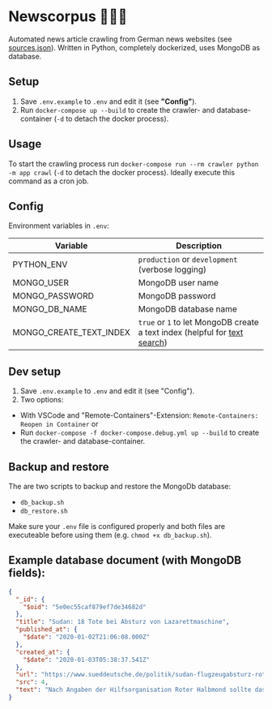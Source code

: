 # Newscorpus 📰🐳🐍
Automated news article crawling from German news websites (see [sources.json](crawler/app/assets/sources.json)).
Written in Python, completely dockerized, uses MongoDB as database.

## Setup
1. Save `.env.example` to `.env` and edit it (see __"Config"__).
2. Run `docker-compose up --build` to create the crawler- and database-container (`-d` to detach the docker process).

## Usage
To start the crawling process run `docker-compose run --rm crawler python -m app crawl` (`-d` to detach the docker process). Ideally execute this command as a cron job.

## Config
Environment variables in `.env`:

| Variable                | Description                                                                                                                        |
|-------------------------|------------------------------------------------------------------------------------------------------------------------------------|
| PYTHON_ENV              | `production` or `development` (verbose logging)                                                                                    |
| MONGO_USER              | MongoDB user name                                                                                                                  |
| MONGO_PASSWORD          | MongoDB password                                                                                                                   |
| MONGO_DB_NAME           | MongoDB database name                                                                                                              |
| MONGO_CREATE_TEXT_INDEX | `true` or `1` to let MongoDB create a text index (helpful for [text search](https://docs.mongodb.com/manual/text-search/)) |   |

## Dev setup
1. Save `.env.example` to `.env` and edit it (see "Config").
2. Two options:
  - With VSCode and "Remote-Containers"-Extension: `Remote-Containers: Reopen in Container` or
  - Run `docker-compose -f docker-compose.debug.yml up --build` to create the crawler- and database-container.


## Backup and restore
The are two scripts to backup and restore the MongoDb database:
- `db_backup.sh`
- `db_restore.sh`

Make sure your `.env` file is configured properly and both files are executeable before using them (e.g. `chmod +x db_backup.sh`).


## Example database document (with MongoDB fields):

```json
{
  "_id": {
    "$oid": "5e0ec55caf879ef7de34682d"
  },
  "title": "Sudan: 18 Tote bei Absturz von Lazarettmaschine",
  "published_at": {
    "$date": "2020-01-02T21:06:08.000Z"
  },
  "created_at": {
    "$date": "2020-01-03T05:38:37.541Z"
  },
  "url": "https://www.sueddeutsche.de/politik/sudan-flugzeugabsturz-roter-halbmond-1.4743878",
  "src": 4,
  "text": "Nach Angaben der Hilfsorganisation Roter Halbmond sollte das Flugzeug Patienten in die Hauptstadt fliegen. Die Menschen waren bei heftigen Kämpfen verletzt worden.\n\nIm Sudan sind beim Absturz einer Lazarettmaschine des Militärs nach offiziellen Angaben alle 18 Menschen an Bord ums Leben gekommen. Bei den Toten handele es sich um sieben Besatzungsmitglieder, drei Richter und acht weitere Zivilisten, teilt der Sprecher des Militärs, General Amer Muhammad Al-Hassan, mit.\n\nDas Flugzeug vom Typ Antonow habe fünf Minuten nach dem Start vom Flughafen der Stadt El Geneina im Westen des Landes aus unbekannter Ursache an Höhe verloren und sei am Boden zerschellt. Ihr Ziel war Khartum, die Hauptstadt des ostafrikanischen Landes.\n\nDas Flugzeug sollte nach Angaben der sudanesischen Hilfsorganisation Roter Halbmond Patienten zur Behandlung in die Hauptstadt fliegen. Die Menschen seien in den vergangenen Tagen bei heftigen Kämpfen in den vergangenen Tagen zwischen rivalisierenden Volksgruppen in Darfur verletzt worden. Dabei habe es nach Angaben des Roten Halbmondes insgesamt 48 Tote und Dutzende Verletzte gegeben.\n\nIn Darfur an der Grenze zum Tschad kämpfen Rebellen seit mehr als einem Jahrzehnt gegen Truppen der Zentralregierung und mit ihnen verbündete lokale arabische Milizen."
}
```
